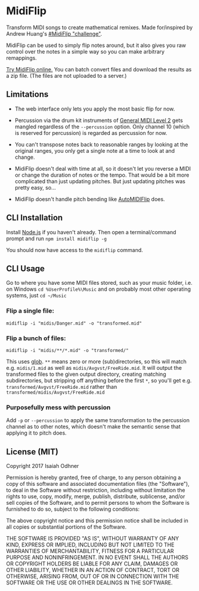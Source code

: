 # MidiFlip

Transform MIDI songs to create mathematical remixes.
Made for/inspired by Andrew Huang's [#MidiFlip "challenge"](https://youtu.be/4IAZY7JdSHU).

MidiFlip can be used to simply flip notes around,
but it also gives you raw control over the notes in a simple way so you can make arbitrary remappings.

[Try MidiFlip online.](http://1j01.github.io/midiflip/)
You can batch convert files and download the results as a zip file.
(The files are not uploaded to a server.)


## Limitations

* The web interface only lets you apply the most basic flip for now.

* Percussion via the drum kit instruments of [General MIDI Level 2](https://en.wikipedia.org/wiki/General_MIDI_Level_2#Drum_sounds)
gets mangled regardless of the `--percussion` option.
Only channel 10 (which is reserved for percussion) is regarded as percussion for now.

* You can't transpose notes back to reasonable ranges by looking at the original ranges,
you only get a single note at a time to look at and change.

* MidiFlip doesn't deal with time at all,
so it doesn't let you reverse a MIDI or change the duration of notes or the tempo.
That would be a bit more complicated than just updating pitches.
But just updating pitches was pretty easy, so...

* MidiFlip doesn't handle pitch bending like [AutoMIDIFlip](http://automidiflip.com/) does.


## CLI Installation

Install [Node.js](https://nodejs.org/) if you haven't already.
Then open a terminal/command prompt and run `npm install midiflip -g`

You should now have access to the `midiflip` command.


## CLI Usage

Go to where you have some MIDI files stored,
such as your music folder,
i.e. on Windows
`cd %UserProfile%\Music`
and on probably most other operating systems, just
`cd ~/Music`

### Flip a single file:
`midiflip -i "midis/Danger.mid" -o "transformed.mid"`

### Flip a bunch of files:
`midiflip -i "midis/**/*.mid" -o "transformed/"`

This uses [glob](https://www.npmjs.com/package/glob).
`**` means zero or more (sub)directories,
so this will match e.g. `midis/1.mid` as well as `midis/Avgvst/FreeRide.mid`.
It will output the transformed files to the given output directory,
creating matching subdirectories,
but stripping off anything before the first `*`,
so you'll get e.g. `transformed/Avgvst/FreeRide.mid`
rather than `transformed/midis/Avgvst/FreeRide.mid`


### Purposefully mess with percussion

Add `-p` or `--percussion` to apply the same transformation to the percussion channel as to other notes,
which doesn't make the semantic sense that applying it to pitch does.


## License (MIT)

Copyright 2017 Isaiah Odhner

Permission is hereby granted, free of charge, to any person obtaining a copy of this software and associated documentation files (the "Software"), to deal in the Software without restriction, including without limitation the rights to use, copy, modify, merge, publish, distribute, sublicense, and/or sell copies of the Software, and to permit persons to whom the Software is furnished to do so, subject to the following conditions:

The above copyright notice and this permission notice shall be included in all copies or substantial portions of the Software.

THE SOFTWARE IS PROVIDED "AS IS", WITHOUT WARRANTY OF ANY KIND, EXPRESS OR IMPLIED, INCLUDING BUT NOT LIMITED TO THE WARRANTIES OF MERCHANTABILITY, FITNESS FOR A PARTICULAR PURPOSE AND NONINFRINGEMENT. IN NO EVENT SHALL THE AUTHORS OR COPYRIGHT HOLDERS BE LIABLE FOR ANY CLAIM, DAMAGES OR OTHER LIABILITY, WHETHER IN AN ACTION OF CONTRACT, TORT OR OTHERWISE, ARISING FROM, OUT OF OR IN CONNECTION WITH THE SOFTWARE OR THE USE OR OTHER DEALINGS IN THE SOFTWARE.

